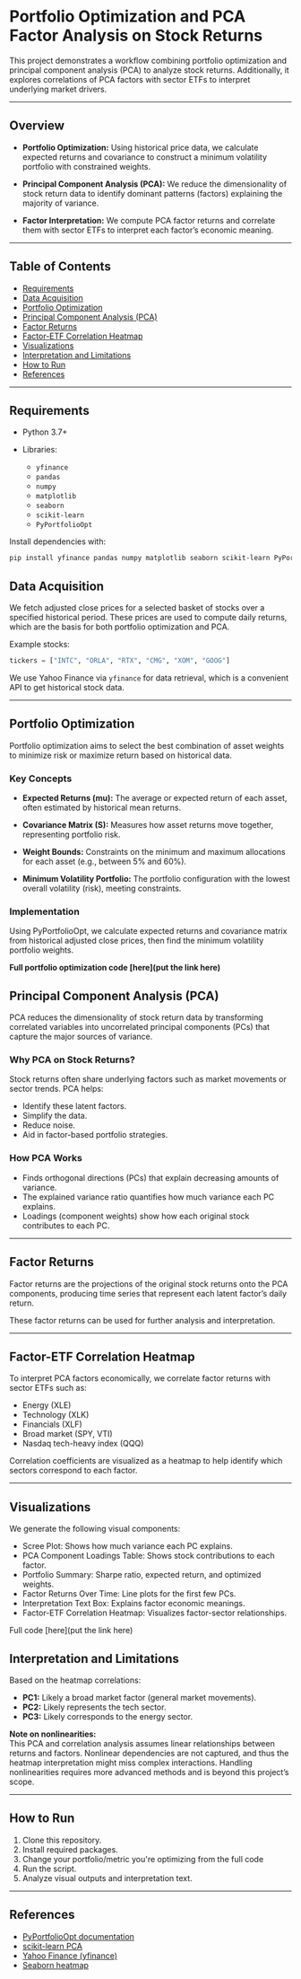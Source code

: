 # Portfolio Optimization and PCA Factor Analysis on Stock Returns

This project demonstrates a workflow combining portfolio optimization and principal component analysis (PCA) to analyze stock returns. Additionally, it explores correlations of PCA factors with sector ETFs to interpret underlying market drivers.

---

## Overview

- **Portfolio Optimization:** Using historical price data, we calculate expected returns and covariance to construct a minimum volatility portfolio with constrained weights.

- **Principal Component Analysis (PCA):** We reduce the dimensionality of stock return data to identify dominant patterns (factors) explaining the majority of variance.

- **Factor Interpretation:** We compute PCA factor returns and correlate them with sector ETFs to interpret each factor’s economic meaning.

---

## Table of Contents

- [Requirements](#requirements)  
- [Data Acquisition](#data-acquisition)  
- [Portfolio Optimization](#portfolio-optimization)  
- [Principal Component Analysis (PCA)](#principal-component-analysis-pca)  
- [Factor Returns](#factor-returns)  
- [Factor-ETF Correlation Heatmap](#factor-etf-correlation-heatmap)  
- [Visualizations](#visualizations)  
- [Interpretation and Limitations](#interpretation-and-limitations)  
- [How to Run](#how-to-run)  
- [References](#references)  

---

## Requirements

- Python 3.7+

- Libraries:
  - `yfinance`
  - `pandas`
  - `numpy`
  - `matplotlib`
  - `seaborn`
  - `scikit-learn`
  - `PyPortfolioOpt`

Install dependencies with:

```bash
pip install yfinance pandas numpy matplotlib seaborn scikit-learn PyPortfolioOpt
```

## Data Acquisition

We fetch adjusted close prices for a selected basket of stocks over a specified historical period. These prices are used to compute daily returns, which are the basis for both portfolio optimization and PCA.

Example stocks:

```python
tickers = ["INTC", "ORLA", "RTX", "CMG", "XOM", "GOOG"]
```

We use Yahoo Finance via `yfinance` for data retrieval, which is a convenient API to get historical stock data.

---

## Portfolio Optimization

Portfolio optimization aims to select the best combination of asset weights to minimize risk or maximize return based on historical data.

### Key Concepts

- **Expected Returns (mu):** The average or expected return of each asset, often estimated by historical mean returns.

- **Covariance Matrix (S):** Measures how asset returns move together, representing portfolio risk.

- **Weight Bounds:** Constraints on the minimum and maximum allocations for each asset (e.g., between 5% and 60%).

- **Minimum Volatility Portfolio:** The portfolio configuration with the lowest overall volatility (risk), meeting constraints.

### Implementation

Using PyPortfolioOpt, we calculate expected returns and covariance matrix from historical adjusted close prices, then find the minimum volatility portfolio weights.

**Full portfolio optimization code [here](put the link here)**


## Principal Component Analysis (PCA)

PCA reduces the dimensionality of stock return data by transforming correlated variables into uncorrelated principal components (PCs) that capture the major sources of variance.

### Why PCA on Stock Returns?

Stock returns often share underlying factors such as market movements or sector trends. PCA helps:

- Identify these latent factors.
- Simplify the data.
- Reduce noise.
- Aid in factor-based portfolio strategies.

### How PCA Works

- Finds orthogonal directions (PCs) that explain decreasing amounts of variance.
- The explained variance ratio quantifies how much variance each PC explains.
- Loadings (component weights) show how each original stock contributes to each PC.

---

## Factor Returns

Factor returns are the projections of the original stock returns onto the PCA components, producing time series that represent each latent factor’s daily return.

These factor returns can be used for further analysis and interpretation.

---

## Factor-ETF Correlation Heatmap

To interpret PCA factors economically, we correlate factor returns with sector ETFs such as:

- Energy (XLE)
- Technology (XLK)
- Financials (XLF)
- Broad market (SPY, VTI)
- Nasdaq tech-heavy index (QQQ)

Correlation coefficients are visualized as a heatmap to help identify which sectors correspond to each factor.

---

## Visualizations

We generate the following visual components:

- Scree Plot: Shows how much variance each PC explains.
- PCA Component Loadings Table: Shows stock contributions to each factor.
- Portfolio Summary: Sharpe ratio, expected return, and optimized weights.
- Factor Returns Over Time: Line plots for the first few PCs.
- Interpretation Text Box: Explains factor economic meanings.
- Factor-ETF Correlation Heatmap: Visualizes factor-sector relationships.

Full code [here](put the link here)

## Interpretation and Limitations

Based on the heatmap correlations:

- **PC1:** Likely a broad market factor (general market movements).
- **PC2:** Likely represents the tech sector.
- **PC3:** Likely corresponds to the energy sector.

**Note on nonlinearities:**  
This PCA and correlation analysis assumes linear relationships between returns and factors. Nonlinear dependencies are not captured, and thus the heatmap interpretation might miss complex interactions. Handling nonlinearities requires more advanced methods and is beyond this project’s scope.

---

## How to Run

1. Clone this repository.
2. Install required packages.
3. Change your portfolio/metric you're optimizing from the full code
4. Run the script.
5. Analyze visual outputs and interpretation text.

---

## References

- [PyPortfolioOpt documentation](https://pyportfolioopt.readthedocs.io/en/latest/)
- [scikit-learn PCA](https://scikit-learn.org/stable/modules/generated/sklearn.decomposition.PCA.html)
- [Yahoo Finance (yfinance)](https://pypi.org/project/yfinance/)
- [Seaborn heatmap](https://seaborn.pydata.org/generated/seaborn.heatmap.html)
